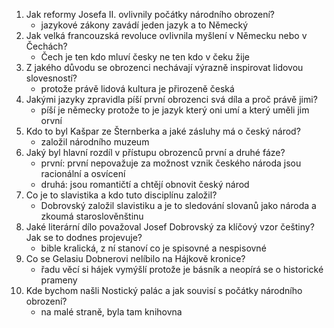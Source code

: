 
1. Jak reformy Josefa II. ovlivnily počátky národního obrození? 
   - jazykové zákony zavádí jeden jazyk a to Německý
2. Jak velká francouzská revoluce ovlivnila myšlení v Německu nebo v Čechách? 
   - Čech je ten kdo mluví česky ne ten kdo v čeku žije
3. Z jakého důvodu se obrozenci nechávají výrazně inspirovat lidovou slovesností? 
   - protože právě lidová kultura je přirozeně česká
4. Jakými jazyky zpravidla píší první obrozenci svá díla a proč právě jimi? 
   - píší je německy protože to je jazyk který oni umí a který uměli jim orvní
5. Kdo to byl Kašpar ze Šternberka a jaké zásluhy má o český národ?
   - založil národního muzeum
6. Jaký byl hlavní rozdíl v přístupu obrozenců první a druhé fáze?
   - první: první nepovažuje za možnost vznik českého národa  jsou racionální a osvícení
   - druhá: jsou romantičtí a chtějí obnovit český národ
7. Co je to slavistika a kdo tuto disciplínu založil? 
   - Dobrovský založil slavistiku a je to sledování slovanů jako národa a zkoumá staroslověnštinu
8. Jaké literární dílo považoval Josef Dobrovský za klíčový vzor češtiny? Jak se to dodnes projevuje?
   - bible kralická, z ní stanoví co je spisovné a nespisovné
9. Co se Gelasiu Dobnerovi nelíbilo na Hájkově kronice?
   - řadu věcí si hájek vymýšlí protože je básník a neopírá se o historické prameny
10. Kde bychom našli Nostický palác a jak souvisí s počátky národního obrození?
    - na malé straně, byla tam knihovna